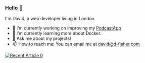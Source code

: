 ### Hello 👋

I'm David, a web developer living in London. 

- 🔭 I’m currently working on improving my [PodcastApp](https://github.com/cam71101/PodcastApp)
- 🌱 I’m currently learning more about Docker.
- 💬 Ask me about my projects!
- 📫 How to reach me: You can email me at david@d-fisher.com

 <a target="_blank" href="https://github-readme-medium-recent-article.vercel.app/medium/@imantumorang/0"><img src="https://github-readme-medium-recent-article.vercel.app/medium/@d-fisher/0" alt="Recent Article 0"> 
